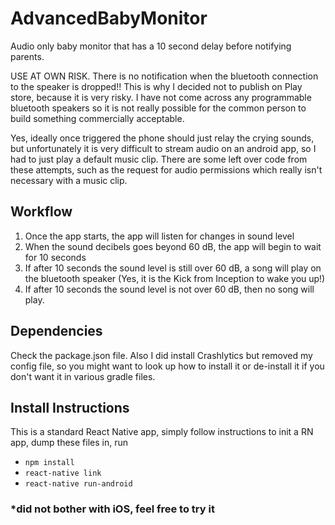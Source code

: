 # AdvancedBabyMonitor
Audio only baby monitor that has a 10 second delay before notifying parents. 

USE AT OWN RISK. There is no notification when the bluetooth connection to the speaker is dropped!! This is why I decided not to publish on Play store, because it is very risky. I have not come across any programmable bluetooth speakers so it is not really possible for the common person to build something commercially acceptable.

Yes, ideally once triggered the phone should just relay the crying sounds, but unfortunately it is very difficult to stream audio on an android app, so I had to just play a default music clip. There are some left over code from these attempts, such as the request for audio permissions which really isn't necessary with a music clip.

## Workflow

1. Once the app starts, the app will listen for changes in sound level
2. When the sound decibels goes beyond 60 dB, the app will begin to wait for 10 seconds
3. If after 10 seconds the sound level is still over 60 dB, a song will play on the bluetooth speaker (Yes, it is the Kick from Inception to wake you up!)
4. If after 10 seconds the sound level is not over 60 dB, then no song will play. 

## Dependencies

Check the package.json file. Also I did install Crashlytics but removed my config file, so you might want to look up how to install it or de-install it if you don't want it in various gradle files.

## Install Instructions

This is a standard React Native app, simply follow instructions to init a RN app, dump these files in, run 
- `npm install`
- `react-native link`
- `react-native run-android`

### *did not bother with iOS, feel free to try it
